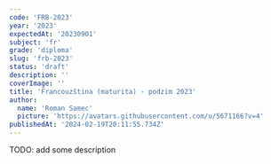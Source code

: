 ```yaml
---
code: 'FRB-2023'
year: '2023'
expectedAt: '20230901'
subject: 'fr'
grade: 'diploma'
slug: 'frb-2023'
status: 'draft'
description: ''
coverImage: ''
title: 'Francouzština (maturita) - podzim 2023'
author:
  name: 'Roman Samec'
  picture: 'https://avatars.githubusercontent.com/u/5671166?v=4'
publishedAt: '2024-02-19T20:11:55.734Z'
---
```


TODO: add some description